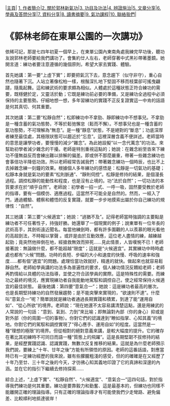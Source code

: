 |[主頁](/README.md)| [1. 作者簡介](/a10.md)|[2. 關於郭林新氣功](/a1.md)|[3. 功目及功法](/a2.md)|[4. 辨證施治](/a3.md)|[5. 文章分享](/a5.md)|[6. 學員及答問分享](/a6.md)|[7. 資料分享](/a7.md)|[8. 讀書摘要](/a4.md)|[9. 氣功課程](/郭林新氣功課程.md)|[10. 聯絡我們](/a9.md)|

# 《郭林老師在東單公園的一次講功》

依稀可記，那是七四年初夏一個早上，在東單公園內東南角處我練完早功後，聽功友說郭林老師要給我們講功了。會集約廿人左右，老師穿著中式黑衫帶著墨鏡。她開言道：練功者要注意遵循的幾個原則，希望大家去實踐、體驗。

首先她講：第一要“上虛下實”；即要把氣沉下去，意念趨下（似守非守），重心自然也隨著下沉。人站立著像松柏一樣，根鬚深扎地下堅固不移而枝葉卻可搖曳翩躚，隨風起舞。這和練武術的要求頗為相似。人體處於這種狀態正符合練功的需要，既穩健於定，又靈活於動；它既是練功前必要的準備，又是練功全過程中必須保持的主要態勢。仔細地想一想，多年習練功的實踐不正反复證實這一中肯的話語是何其真切、何其重要。

其次她講：第二要“松靜自然”；松即練功中不拿勁、靜即練功中不想事兒。不拿勁是一種含蓄的氣功態勢，不等於鬆弛懈怠（鬆而不懈）。不想事兒也是一種含蓄的氣功態勢，不可理解為“無息”。是一種“靜息”狀態，不是絕對的“斷息”；功底深厚者練至最佳處，其極限狀態可以趨近於“忘息”。這裡深層含義不便詳述。老師當時的意思是讓學功者，要慢慢的減少“雜念”。為此她設擬“以一念代萬念”的功法。來幫助初學者減少雜念的干擾。老師是特別重視這點的；她說：在雜念紛至沓來下練功不僅無益反而會練出難以排解的偏差。即或併不那麼嚴重，帶著一些雜念練功也會事倍功半降低功效。所以老師經常告誡我們：帶著雜念練功一個時辰，也比不上去掉雜念練一刻鐘的效果。根據個人多年練功的感悟是：松靜是一切氣功的基礎；松靜本身就是氣功的要素“松則脈通”、“靜則伺控”。松靜是修持的結果，是個漫長過程。調控松靜的能動性和程度，也是沒有止境的。功“法於自然”；一切功法的本質要求在於“順乎自然”。老師說：初學者一招一式、一呼一吸，固然要受教於老師的指導，要有一個模仿、適應過程。這當然不可能全是自然的。然而，一經入了門，通過體驗、體察和體悟的反复實踐，就要一步步地摸索出屬於你自己練功的規律性：“自然”。

其三她講：第三要“火候適宜”；她說：“過猶不及”。記得老師當時強調的主要點是練功者不可任著性子，持強好勝。她還舉了一個現實的例子；說東單有一位年長的武術高手，其劍術遠近聞名。每當他練劍時，都有許多圍觀的人以羨慕的眼光看他的高超劍法，不時報以掌聲 。或許是由於互動效應，這位老人盡情的練，越練越起勁；竟突然他摔倒在地，經搶救無效而猝死……見此情景，人皆嘆惋不已！老師接著說：無論做什麼，都不能超越“限度”；這就是“火候適宜”。其實練功中時時處處也都有“火候”問題。功時的長短、步幅的大小和速度的快慢、呼吸的速率和強度……都有個“適宜”的問題。處理恰當功效就好，精進的就快。做起來也就容易鬆靜自然。老師給學員講的功法多為普遍性的要求，個人練功情況反饋給老師；老師再酌情給以具體的功法指導，並使之符合該學員的實際。這是特殊性的需要。而練功之最終的境況，應實現練功者自我能動地駕馭和調控自己，使之經常保持火候適宜的最佳狀態。
最後她講：第四要“意氣合一”；她說：這是練功者最高的層次。也是長期堅持練功的自然發展趨勢；是不能突擊來實現的，“欲速則不達”。什麼叫“意氣合一”呢？簡單說就是練功者通過長期實踐和積累，到達了能“運用自如”、“從心所欲”的境界。老師說：“現在她還不太容易講清楚這點，還是用練武的人常說的一句話：“意到、氣到、力到”來比喻；即無論對內部（你的身心）抑或是對外部（你的周圍一切的事物）。你對它們的認識達到“瞭如指掌、心知其義”的境地。你對它們的駕馭和調控實現了“得心應手、運用自如”的程度。這當然是一種“理想的極限”的境界。但從相對的絕對意義來講，是較大幅度的提升。它的確存在著比其初練時不可同日而語一種“質態上的飛躍”。這是長期堅韌不拔修持的結果，是經歷實踐認識、認識實踐，無數次反复推移的結果。這就是為什麼老師預示我們說，要練上“十年、廿年之後”方能有所領悟的原因。老師的這番話語，對應當時已有一定練功經歷的我來說，雖有些朦朧粗淺的感受，但的的確確是在又經歷了十年乃至廿、三十年之後的今天，才彷彿心知其義地印證了它的真諦和深邃的內涵。並在它的指引下繼續去修持探索……

綜合上述，“上虛下實”、“松靜自然”、“火候適宜”、“意氣合一”這四句話，對於指導我們練功是何其重要。練功是要靠毅力和勤奮、這是最基本的，但練功也同樣不能離開正確的理論指導。只有正確的理論指導才有可能使我們少走彎路、避免偏差、比較順利地抵達彼岸！ 



